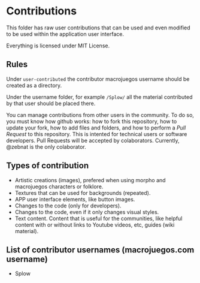 # Contributions

This folder has raw user contributions that can be used and even modified to be used within the application user interface.

Everything is licensed under MIT License.

## Rules

Under `user-contributed` the contributor macrojuegos username should be created as a directory.

Under the username folder, for example `/Splow/` all the material contributed by that user should be placed there.

You can manage contributions from other users in the community. To do so, you must know how github works: how to fork this repository, how to update your fork, how to add files and folders, and how to perform a *Pull Request* to this repository. This is intented for technical users or software developers. Pull Requests will be accepted by colaborators. Currently, @zebnat is the only colaborator.


## Types of contribution

- Artistic creations (images), prefered when using morpho and macrojuegos characters or folklore.
- Textures that can be used for backgrounds (repeated).
- APP user interface elements, like button images.
- Changes to the code (only for developers).
- Changes to the code, even if it only changes visual styles.
- Text content. Content that is useful for the communities, like helpful content with or without links to Youtube videos, etc, guides (wiki material).

## List of contributor usernames (macrojuegos.com username)

- Splow 
